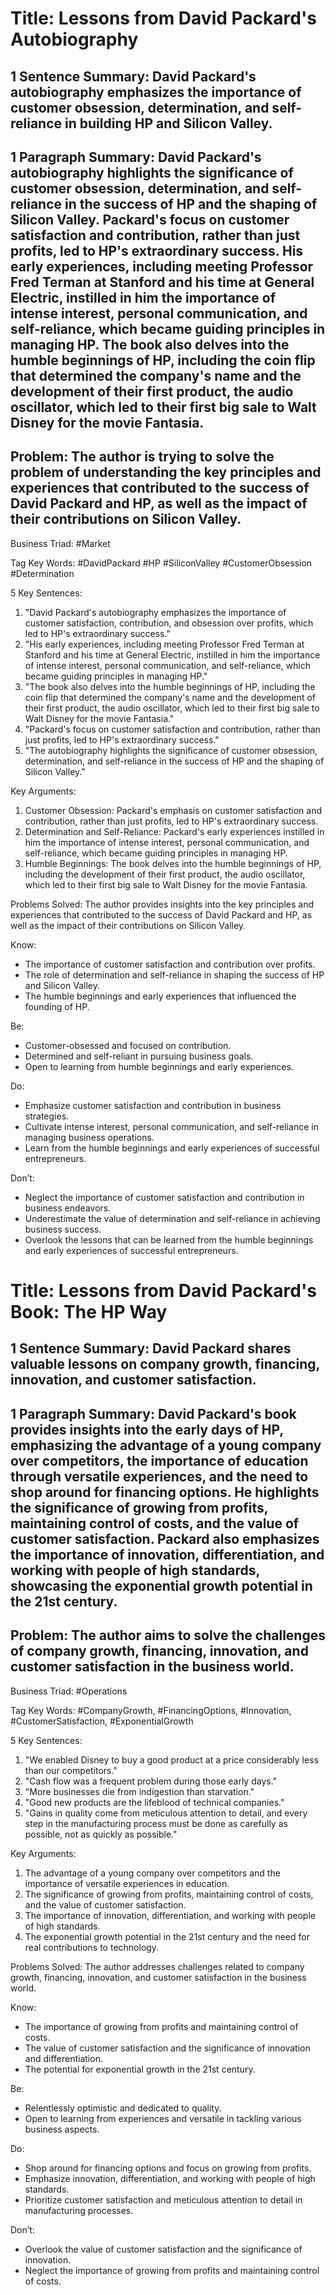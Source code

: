 # Title: Lessons from David Packard's Autobiography

## 1 Sentence Summary: David Packard's autobiography emphasizes the importance of customer obsession, determination, and self-reliance in building HP and Silicon Valley.

## 1 Paragraph Summary: David Packard's autobiography highlights the significance of customer obsession, determination, and self-reliance in the success of HP and the shaping of Silicon Valley. Packard's focus on customer satisfaction and contribution, rather than just profits, led to HP's extraordinary success. His early experiences, including meeting Professor Fred Terman at Stanford and his time at General Electric, instilled in him the importance of intense interest, personal communication, and self-reliance, which became guiding principles in managing HP. The book also delves into the humble beginnings of HP, including the coin flip that determined the company's name and the development of their first product, the audio oscillator, which led to their first big sale to Walt Disney for the movie Fantasia.

## Problem: The author is trying to solve the problem of understanding the key principles and experiences that contributed to the success of David Packard and HP, as well as the impact of their contributions on Silicon Valley.

Business Triad: #Market

Tag Key Words: #DavidPackard #HP #SiliconValley #CustomerObsession #Determination

5 Key Sentences:
1. "David Packard's autobiography emphasizes the importance of customer satisfaction, contribution, and obsession over profits, which led to HP's extraordinary success."
2. "His early experiences, including meeting Professor Fred Terman at Stanford and his time at General Electric, instilled in him the importance of intense interest, personal communication, and self-reliance, which became guiding principles in managing HP."
3. "The book also delves into the humble beginnings of HP, including the coin flip that determined the company's name and the development of their first product, the audio oscillator, which led to their first big sale to Walt Disney for the movie Fantasia."
4. "Packard's focus on customer satisfaction and contribution, rather than just profits, led to HP's extraordinary success."
5. "The autobiography highlights the significance of customer obsession, determination, and self-reliance in the success of HP and the shaping of Silicon Valley."

Key Arguments:
1. Customer Obsession: Packard's emphasis on customer satisfaction and contribution, rather than just profits, led to HP's extraordinary success.
2. Determination and Self-Reliance: Packard's early experiences instilled in him the importance of intense interest, personal communication, and self-reliance, which became guiding principles in managing HP.
3. Humble Beginnings: The book delves into the humble beginnings of HP, including the development of their first product, the audio oscillator, which led to their first big sale to Walt Disney for the movie Fantasia.

Problems Solved: The author provides insights into the key principles and experiences that contributed to the success of David Packard and HP, as well as the impact of their contributions on Silicon Valley.

Know:
- The importance of customer satisfaction and contribution over profits.
- The role of determination and self-reliance in shaping the success of HP and Silicon Valley.
- The humble beginnings and early experiences that influenced the founding of HP.

Be:
- Customer-obsessed and focused on contribution.
- Determined and self-reliant in pursuing business goals.
- Open to learning from humble beginnings and early experiences.

Do:
- Emphasize customer satisfaction and contribution in business strategies.
- Cultivate intense interest, personal communication, and self-reliance in managing business operations.
- Learn from the humble beginnings and early experiences of successful entrepreneurs.

Don’t:
- Neglect the importance of customer satisfaction and contribution in business endeavors.
- Underestimate the value of determination and self-reliance in achieving business success.
- Overlook the lessons that can be learned from the humble beginnings and early experiences of successful entrepreneurs.

# Title: Lessons from David Packard's Book: The HP Way

## 1 Sentence Summary: David Packard shares valuable lessons on company growth, financing, innovation, and customer satisfaction.

## 1 Paragraph Summary: David Packard's book provides insights into the early days of HP, emphasizing the advantage of a young company over competitors, the importance of education through versatile experiences, and the need to shop around for financing options. He highlights the significance of growing from profits, maintaining control of costs, and the value of customer satisfaction. Packard also emphasizes the importance of innovation, differentiation, and working with people of high standards, showcasing the exponential growth potential in the 21st century.

## Problem: The author aims to solve the challenges of company growth, financing, innovation, and customer satisfaction in the business world.

Business Triad: #Operations

Tag Key Words: #CompanyGrowth, #FinancingOptions, #Innovation, #CustomerSatisfaction, #ExponentialGrowth

5 Key Sentences:
1. "We enabled Disney to buy a good product at a price considerably less than our competitors."
2. "Cash flow was a frequent problem during those early days."
3. "More businesses die from indigestion than starvation."
4. "Good new products are the lifeblood of technical companies."
5. "Gains in quality come from meticulous attention to detail, and every step in the manufacturing process must be done as carefully as possible, not as quickly as possible."

Key Arguments:
1. The advantage of a young company over competitors and the importance of versatile experiences in education.
2. The significance of growing from profits, maintaining control of costs, and the value of customer satisfaction.
3. The importance of innovation, differentiation, and working with people of high standards.
4. The exponential growth potential in the 21st century and the need for real contributions to technology.

Problems Solved: The author addresses challenges related to company growth, financing, innovation, and customer satisfaction in the business world.

Know:
- The importance of growing from profits and maintaining control of costs.
- The value of customer satisfaction and the significance of innovation and differentiation.
- The potential for exponential growth in the 21st century.

Be:
- Relentlessly optimistic and dedicated to quality.
- Open to learning from experiences and versatile in tackling various business aspects.

Do:
- Shop around for financing options and focus on growing from profits.
- Emphasize innovation, differentiation, and working with people of high standards.
- Prioritize customer satisfaction and meticulous attention to detail in manufacturing processes.

Don’t:
- Overlook the value of customer satisfaction and the significance of innovation.
- Neglect the importance of growing from profits and maintaining control of costs.

